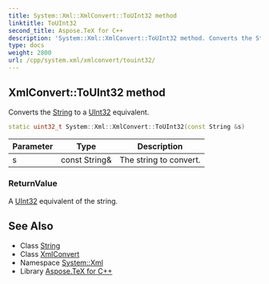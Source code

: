 ```yaml
---
title: System::Xml::XmlConvert::ToUInt32 method
linktitle: ToUInt32
second_title: Aspose.TeX for C++
description: 'System::Xml::XmlConvert::ToUInt32 method. Converts the String to a UInt32 equivalent in C++.'
type: docs
weight: 2800
url: /cpp/system.xml/xmlconvert/touint32/
---
```

## XmlConvert::ToUInt32 method


Converts the [String](../../../system/string/) to a [UInt32](../../../system/uint32/) equivalent.

```cpp
static uint32_t System::Xml::XmlConvert::ToUInt32(const String &s)
```


| Parameter | Type | Description |
| --- | --- | --- |
| s | const String\& | The string to convert. |

### ReturnValue

A [UInt32](../../../system/uint32/) equivalent of the string.

## See Also

* Class [String](../../../system/string/)
* Class [XmlConvert](../)
* Namespace [System::Xml](../../)
* Library [Aspose.TeX for C++](../../../)
